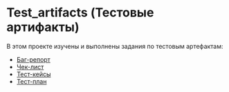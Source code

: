 # Test_artifacts (Тестовые артифакты)

В этом проекте изучены и выполнены задания по тестовым артефактам:
- [Баг-репорт](https://github.com/pbioneer/Test_artifacts/blob/main/Test_artifacts/bug_report.md)
- [Чек-лист](https://github.com/pbioneer/Test_artifacts/blob/main/Test_artifacts/check_list.md)
- [Тест-кейсы](https://github.com/pbioneer/Test_artifacts/blob/main/Test_artifacts/test_cases.md)
- [Тест-план](https://github.com/pbioneer/Test_artifacts/blob/main/Test_artifacts/test_plan.md)
